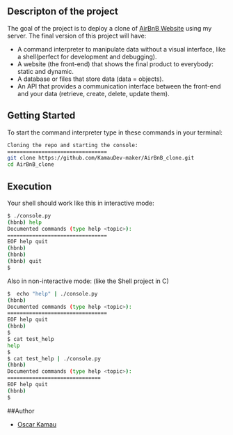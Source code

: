 ## Descripton of the project
The goal of the project is to deploy a clone of [AirBnB Website](https://www.airbnb.com/ "AirBnB Website") using my server. The final version of this project will have:
- A command interpreter to manipulate data without a visual interface, like a shell(perfect for development and debugging).
- A website (the front-end) that shows the final product to everybody: static and dynamic.
- A database or files that store data (data = objects).
- An API that provides a communication interface between the front-end and your data (retrieve, create, delete, update them).
## Getting Started
To start the command interpreter type in these commands in your terminal:
```bash
Cloning the repo and starting the console:
================================
git clone https://github.com/KamauDev-maker/AirBnB_clone.git
cd AirBnB_clone
```
## Execution
Your shell should work like this in interactive mode:
```bash
$ ./console.py
(hbnb) help
Documented commands (type help <topic>):
================================
EOF help quit
(hbnb)
(hbnb)
(hbnb) quit
$
```
Also in non-interactive mode: (like the Shell project in C)
```bash
$  echo "help" | ./console.py
(hbnb)
Documented commands (type help <topic>):
================================
EOF help quit
(hbnb)
$
$ cat test_help
help
$
$ cat test_help | ./console.py
(hbnb)
Documented commands (type help <topic>):
==============================
EOF help quit
(hbnb)
$
```
##Author
- [Oscar Kamau](https://github.com/KamauDev-maker "Oscar Kamau")
